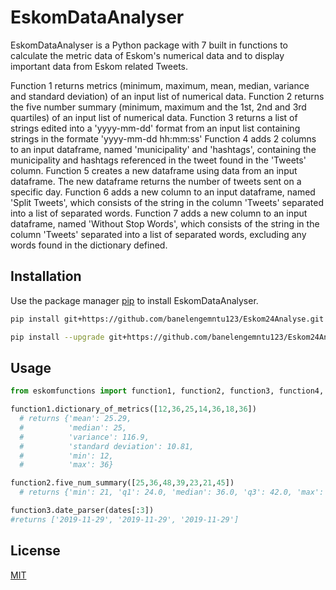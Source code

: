 # EskomDataAnalyser

EskomDataAnalyser is a Python package with 7 built in functions to calculate the metric data of Eskom's numerical data and to display important data from Eskom related Tweets.

Function 1 returns metrics (minimum, maximum, mean, median, variance and standard deviation) of an input list of numerical data.
Function 2 returns the five number summary (minimum, maximum and the 1st, 2nd and 3rd quartiles) of an input list of numerical data.
Function 3 returns a list of strings edited into a 'yyyy-mm-dd' format from an input list containing strings in the formate 'yyyy-mm-dd hh:mm:ss'
Function 4 adds 2 columns to an input dataframe, named 'municipality' and 'hashtags', containing the municipality and hashtags referenced in the tweet found in the 'Tweets' column.
Function 5 creates a new dataframe using data from an input dataframe. The new dataframe returns the number of tweets sent on a specific day.
Function 6 adds a new column to an input dataframe, named 'Split Tweets', which consists of the string in the column 'Tweets' separated into a list of separated words.
Function 7 adds a new column to an input dataframe, named 'Without Stop Words', which consists of the string in the column 'Tweets' separated into a list of separated words, excluding any words found in the dictionary defined.

## Installation

Use the package manager [pip](https://pip.pypa.io/en/stable/) to install EskomDataAnalyser.

```bash
pip install git+https://github.com/banelengemntu123/Eskom24Analyse.git

pip install --upgrade git+https://github.com/banelengemntu123/Eskom24Analyse.git
```

## Usage

```python
from eskomfunctions import function1, function2, function3, function4, function5, function6, function7

function1.dictionary_of_metrics([12,36,25,14,36,18,36])
  # returns {'mean': 25.29,
  #          'median': 25,
  #          'variance': 116.9,
  #          'standard deviation': 10.81,
  #          'min': 12,
  #          'max': 36}

function2.five_num_summary([25,36,48,39,23,21,45])
  # returns {'min': 21, 'q1': 24.0, 'median': 36.0, 'q3': 42.0, 'max': 48}

function3.date_parser(dates[:3])
#returns ['2019-11-29', '2019-11-29', '2019-11-29']

```

## License
[MIT](https://choosealicense.com/licenses/mit/)
